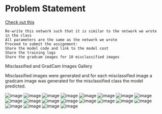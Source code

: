 # Problem Statement 

[Check out this](https://canvas.instructure.com/courses/5720700/assignments/35712640?module_item_id=80543490#:~:text=Check%20out%20this-,network,Links%20to%20an%20external%20site.,-%3A)

    Re-write this network such that it is similar to the network we wrote in the class
    All parameters are the same as the network we wrote
    Proceed to submit the assignment:
    Share the model code and link to the model cost
    Share the training logs
    Share the gradcam images for 10 misclassified images


Misclassified and GradCam Images Gallery

Misclassified images were generated and for each misclassified image a gradcam image was generated for the misclassified class the model predicted.


![image](https://user-images.githubusercontent.com/70502759/144750833-5887da41-3d00-4eaa-8d2f-3bac2d70ccb0.png)
![image](https://user-images.githubusercontent.com/70502759/144750838-d795c34f-8590-4de3-9fba-ee4ed620d2e5.png)
![image](https://user-images.githubusercontent.com/70502759/144750844-e68b89d1-9776-47a6-be81-9efa55111ca7.png)
![image](https://user-images.githubusercontent.com/70502759/144750854-d32b9b2e-2369-4fce-9608-505738652bc5.png)
![image](https://user-images.githubusercontent.com/70502759/144750856-ab330c0a-94f7-4efc-9bc1-dcd79ef1de47.png)
![image](https://user-images.githubusercontent.com/70502759/144750861-4cda47d5-7829-436b-bee4-7d8a0f277627.png)
![image](https://user-images.githubusercontent.com/70502759/144750868-bf58d25f-16b3-43af-ba3d-ef7e106efc1b.png)
![image](https://user-images.githubusercontent.com/70502759/144750873-23fd16bd-9ae7-4737-8040-752754615c00.png)
![image](https://user-images.githubusercontent.com/70502759/144750874-54e896fc-4195-4f37-8661-7b2b272c25d1.png)
![image](https://user-images.githubusercontent.com/70502759/144750878-a904a374-4d38-43a6-8264-a9d6124316a7.png)
![image](https://user-images.githubusercontent.com/70502759/144750884-1191ccd3-0d26-41dd-b922-8ddcd4931314.png)
![image](https://user-images.githubusercontent.com/70502759/144750895-13b1c01d-a895-4fca-a15d-537f23c5cf28.png)
![image](https://user-images.githubusercontent.com/70502759/144750899-e3026fb8-ccac-4dc5-968a-5aebaf000faf.png)
![image](https://user-images.githubusercontent.com/70502759/144750908-3517ba1c-bbd4-4997-a0e7-0147616f8766.png)
![image](https://user-images.githubusercontent.com/70502759/144750911-97347a52-7d53-46db-9abe-820c7a7aa576.png)
![image](https://user-images.githubusercontent.com/70502759/144750927-d33bc7e4-c331-4d79-81d2-1ca0105e8a47.png)
![image](https://user-images.githubusercontent.com/70502759/144750931-47408f19-c785-4d77-92ba-aa0228a97c59.png)
![image](https://user-images.githubusercontent.com/70502759/144750939-8e0c9c8a-2918-406e-ae6c-dd80f689362b.png)
![image](https://user-images.githubusercontent.com/70502759/144750944-f9994bd4-443f-4498-bcd8-f86b21a26be6.png)
![image](https://user-images.githubusercontent.com/70502759/144750950-66065d8a-1962-45cf-a708-e814093eeab1.png)



 


